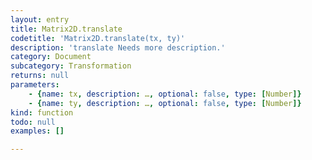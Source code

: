 ```yaml
---
layout: entry
title: Matrix2D.translate
codetitle: 'Matrix2D.translate(tx, ty)'
description: 'translate Needs more description.'
category: Document
subcategory: Transformation
returns: null
parameters:
    - {name: tx, description: …, optional: false, type: [Number]}
    - {name: ty, description: …, optional: false, type: [Number]}
kind: function
todo: null
examples: []

---
```


